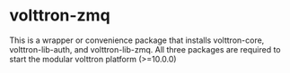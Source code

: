 # volttron-zmq

This is a wrapper or convenience package that installs volttron-core, volttron-lib-auth, and volttron-lib-zmq.  All 
three packages are required to start the modular volttron platform (>=10.0.0)
